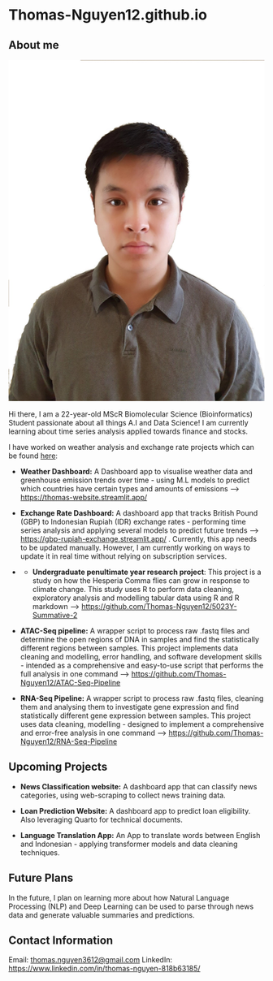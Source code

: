 # Thomas-Nguyen12.github.io


## About me 

![alt text](https://github.com/Thomas-Nguyen12/Thomas-Nguyen12.github.io/blob/main/images/linkedin_picture.JPG?raw=true)



Hi there, I am a 22-year-old MScR Biomolecular Science (Bioinformatics) Student passionate about all things A.I and Data Science! I am currently learning about time series analysis applied towards finance and stocks. 

I have worked on weather analysis and exchange rate projects which can be found <u>here</u>: 

- <b>Weather Dashboard:</b> A Dashboard app to visualise weather data and greenhouse emission trends over time - using M.L models to predict which countries have certain types and amounts of emissions --> https://thomas-website.streamlit.app/

- <b>Exchange Rate Dashboard:</b> A dashboard app that tracks British Pound (GBP) to Indonesian Rupiah (IDR) exchange rates - performing time series analysis and applying several models to predict future trends --> https://gbp-rupiah-exchange.streamlit.app/ . Currently, this app needs to be updated manually. However, I am currently working on ways to update it in real time without relying on subscription services.

- - <b>Undergraduate penultimate year research project</b>: This project is a study on how the Hesperia Comma flies can grow in response to climate change.  This study uses R to perform data cleaning, exploratory analysis and modelling tabular data using R and R markdown --> https://github.com/Thomas-Nguyen12/5023Y-Summative-2

- <b>ATAC-Seq pipeline:</b> A wrapper script to process raw .fastq files and determine the open regions of DNA in samples and find the statistically different regions between samples. This project implements data cleaning and modelling, error handling, and software development skills - intended as a comprehensive and easy-to-use script that performs the full analysis in one command --> https://github.com/Thomas-Nguyen12/ATAC-Seq-Pipeline
  
- <b>RNA-Seq Pipeline:</b> A wrapper script to process raw .fastq files, cleaning them and analysing them to investigate gene expression and find statistically different gene expression between samples. This project uses data cleaning, modelling - designed to implement a comprehensive and error-free analysis in one command --> https://github.com/Thomas-Nguyen12/RNA-Seq-Pipeline

## Upcoming Projects

- <b>News Classification website:</b> A dashboard app that can classify news categories, using web-scraping to collect news training data.

- <b>Loan Prediction Website:</b> A dashboard app to predict loan eligibility. Also leveraging Quarto for technical documents.

- <b>Language Translation App:</b> An App to translate words between English and Indonesian - applying transformer models and data cleaning techniques.

## Future Plans

In the future, I plan on learning more about how Natural Language Processing (NLP) and Deep Learning can be used to parse through news data and generate valuable summaries and predictions.

## Contact Information
Email: thomas.nguyen3612@gmail.com
LinkedIn: https://www.linkedin.com/in/thomas-nguyen-818b63185/

